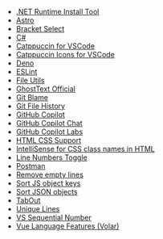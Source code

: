 <ul>
  <li><a href="https://marketplace.visualstudio.com/items?itemName=ms-dotnettools.vscode-dotnet-runtime">.NET Runtime Install Tool</a></li>
  <li><a href="https://marketplace.visualstudio.com/items?itemName=astro-build.astro-vscode">Astro</a></li>
  <li><a href="https://marketplace.visualstudio.com/items?itemName=chunsen.bracket-select">Bracket Select</a></li>
  <li><a href="https://marketplace.visualstudio.com/items?itemName=ms-dotnettools.csharp">C#</a></li>
  <li><a href="https://marketplace.visualstudio.com/items?itemName=Catppuccin.catppuccin-vsc">Catppuccin for VSCode</a></li>
  <li><a href="https://marketplace.visualstudio.com/items?itemName=Catppuccin.catppuccin-vsc-icons">Catppuccin Icons for VSCode</a></li>
  <li><a href="https://marketplace.visualstudio.com/items?itemName=denoland.vscode-deno">Deno</a></li>
  <li><a href="https://marketplace.visualstudio.com/items?itemName=dbaeumer.vscode-eslint">ESLint</a></li>
  <li><a href="https://marketplace.visualstudio.com/items?itemName=sleistner.vscode-fileutils">File Utils</a></li>
  <li><a href="https://marketplace.visualstudio.com/items?itemName=fregante.ghost-text">GhostText Official</a></li>
  <li><a href="https://marketplace.visualstudio.com/items?itemName=waderyan.gitblame">Git Blame</a></li>
  <li><a href="https://marketplace.visualstudio.com/items?itemName=pomber.git-file-history">Git File History</a></li>
  <li><a href="https://marketplace.visualstudio.com/items?itemName=GitHub.copilot">GitHub Copilot</a></li>
  <li><a href="https://marketplace.visualstudio.com/items?itemName=GitHub.copilot-chat">GitHub Copilot Chat</a></li>
  <li><a href="https://marketplace.visualstudio.com/items?itemName=GitHub.copilot-labs">GitHub Copilot Labs</a></li>
  <li><a href="https://marketplace.visualstudio.com/items?itemName=ecmel.vscode-html-css">HTML CSS Support</a></li>
  <li><a href="https://marketplace.visualstudio.com/items?itemName=Zignd.html-css-class-completion">IntelliSense for CSS class names in HTML</a></li>
  <li><a href="https://marketplace.visualstudio.com/items?itemName=yay.lntoggle">Line Numbers Toggle</a></li>
  <li><a href="https://marketplace.visualstudio.com/items?itemName=Postman.postman-for-vscode">Postman</a></li>
  <li><a href="https://marketplace.visualstudio.com/items?itemName=usernamehw.remove-empty-lines">Remove empty lines</a></li>
  <li><a href="https://marketplace.visualstudio.com/items?itemName=zengxingxin.sort-js-object-keys">Sort JS object keys</a></li>
  <li><a href="https://marketplace.visualstudio.com/items?itemName=richie5um2.vscode-sort-json">Sort JSON objects</a></li>
  <li><a href="https://marketplace.visualstudio.com/items?itemName=albert.TabOut">TabOut</a></li>
  <li><a href="https://marketplace.visualstudio.com/items?itemName=bibhasdn.unique-lines">Unique Lines</a></li>
  <li><a href="https://marketplace.visualstudio.com/items?itemName=neptunedesign.vs-sequential-number">VS Sequential Number</a></li>
  <li><a href="https://marketplace.visualstudio.com/items?itemName=Vue.volar">Vue Language Features (Volar)</a></li>
</ul>
